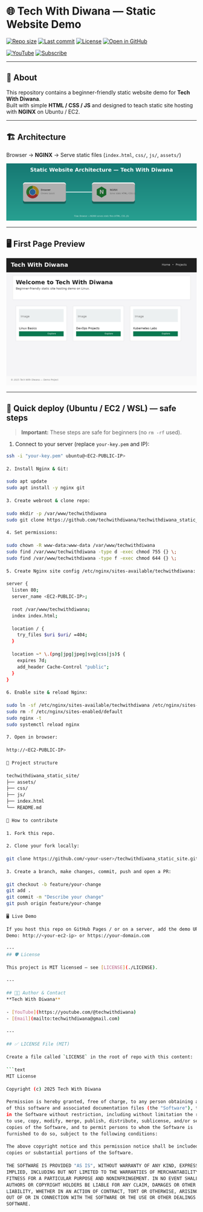 # 🌐 Tech With Diwana — Static Website Demo

[![Repo size](https://img.shields.io/github/repo-size/techwithdiwana/techwithdiwana_static_site)](https://github.com/techwithdiwana/techwithdiwana_static_site)
[![Last commit](https://img.shields.io/github/last-commit/techwithdiwana/techwithdiwana_static_site)](https://github.com/techwithdiwana/techwithdiwana_static_site/commits/main)
[![License](https://img.shields.io/github/license/techwithdiwana/techwithdiwana_static_site)](./LICENSE)
[![Open in GitHub](https://img.shields.io/badge/GitHub-Repo-black?logo=github)](https://github.com/techwithdiwana/techwithdiwana_static_site)

[![YouTube](https://img.shields.io/badge/YouTube-TechWithDiwana-red?logo=youtube)](https://youtube.com/@techwithdiwana)
[![Subscribe](https://img.shields.io/badge/Subscribe-YouTube-red?logo=youtube&labelColor=ff0000)](https://youtube.com/@techwithdiwana)

---

## 🔭 About
This repository contains a beginner-friendly static website demo for **Tech With Diwana**.  
Built with simple **HTML / CSS / JS** and designed to teach static site hosting with **NGINX** on Ubuntu / EC2.

---

## 🏗 Architecture
Browser → **NGINX** → Serve static files (`index.html`, `css/`, `js/`, `assets/`)

![Architecture](assets/static_architecture_highres.png)

---

## 🖥 First Page Preview

![Homepage](assets/hero.png)

---

## 🚀 Quick deploy (Ubuntu / EC2 / WSL) — safe steps

> **Important:** These steps are safe for beginners (no `rm -rf` used).

1. Connect to your server (replace `your-key.pem` and IP):
```bash
ssh -i "your-key.pem" ubuntu@<EC2-PUBLIC-IP>

2. Install Nginx & Git:

sudo apt update
sudo apt install -y nginx git

3. Create webroot & clone repo:

sudo mkdir -p /var/www/techwithdiwana
sudo git clone https://github.com/techwithdiwana/techwithdiwana_static_site.git /var/www/techwithdiwana

4. Set permissions:

sudo chown -R www-data:www-data /var/www/techwithdiwana
sudo find /var/www/techwithdiwana -type d -exec chmod 755 {} \;
sudo find /var/www/techwithdiwana -type f -exec chmod 644 {} \;

5. Create Nginx site config /etc/nginx/sites-available/techwithdiwana:

server {
  listen 80;
  server_name <EC2-PUBLIC-IP>;

  root /var/www/techwithdiwana;
  index index.html;

  location / {
    try_files $uri $uri/ =404;
  }

  location ~* \.(png|jpg|jpeg|svg|css|js)$ {
    expires 7d;
    add_header Cache-Control "public";
  }
}

6. Enable site & reload Nginx:

sudo ln -sf /etc/nginx/sites-available/techwithdiwana /etc/nginx/sites-enabled/techwithdiwana
sudo rm -f /etc/nginx/sites-enabled/default
sudo nginx -t
sudo systemctl reload nginx

7. Open in browser:

http://<EC2-PUBLIC-IP>

📂 Project structure

techwithdiwana_static_site/
├── assets/
├── css/
├── js/
├── index.html
└── README.md

💬 How to contribute

1. Fork this repo.

2. Clone your fork locally:

git clone https://github.com/<your-user>/techwithdiwana_static_site.git

3. Create a branch, make changes, commit, push and open a PR:

git checkout -b feature/your-change
git add .
git commit -m "Describe your change"
git push origin feature/your-change

🖥 Live Demo

If you host this repo on GitHub Pages / or on a server, add the demo URL here:
Demo: http://<your-ec2-ip> or https://your-domain.com

---
## 🛡 License

This project is MIT licensed — see [LICENSE](./LICENSE).

---

## 👨‍🏫 Author & Contact
**Tech With Diwana**

- [YouTube](https://youtube.com/@techwithdiwana)  
- [Email](mailto:techwithdiwana@gmail.com)

---

## ✅ LICENSE File (MIT)

Create a file called `LICENSE` in the root of repo with this content:

```text
MIT License

Copyright (c) 2025 Tech With Diwana

Permission is hereby granted, free of charge, to any person obtaining a copy
of this software and associated documentation files (the "Software"), to deal
in the Software without restriction, including without limitation the rights
to use, copy, modify, merge, publish, distribute, sublicense, and/or sell
copies of the Software, and to permit persons to whom the Software is
furnished to do so, subject to the following conditions:

The above copyright notice and this permission notice shall be included in all
copies or substantial portions of the Software.

THE SOFTWARE IS PROVIDED "AS IS", WITHOUT WARRANTY OF ANY KIND, EXPRESS OR
IMPLIED, INCLUDING BUT NOT LIMITED TO THE WARRANTIES OF MERCHANTABILITY,
FITNESS FOR A PARTICULAR PURPOSE AND NONINFRINGEMENT. IN NO EVENT SHALL THE
AUTHORS OR COPYRIGHT HOLDERS BE LIABLE FOR ANY CLAIM, DAMAGES OR OTHER
LIABILITY, WHETHER IN AN ACTION OF CONTRACT, TORT OR OTHERWISE, ARISING FROM,
OUT OF OR IN CONNECTION WITH THE SOFTWARE OR THE USE OR OTHER DEALINGS IN THE
SOFTWARE.

